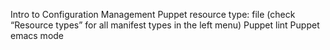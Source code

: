 Intro to Configuration Management
Puppet resource type: file (check “Resource types” for all manifest types in
the left menu)
Puppet lint
Puppet emacs mode





